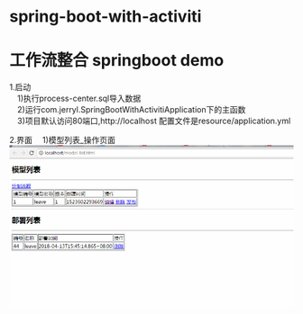 # spring-boot-with-activiti
# 工作流整合 springboot demo

1.启动  
&#8194;&#8194;1)执行process-center.sql导入数据  
&#8194;&#8194;2)运行com.jerryl.SpringBootWithActivitiApplication下的主函数  
&#8194;&#8194;3)项目默认访问80端口,http://localhost 配置文件是resource/application.yml

2.界面
&#8194;&#8194;1)模型列表_操作页面  
![image](https://github.com/FlanceVoV/SpringCloud_Activity/blob/master/img/model_list.png)
